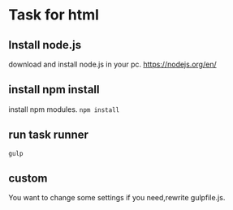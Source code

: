 # Task for html

## Install node.js
download and install node.js in your pc.
https://nodejs.org/en/

## install npm install
install npm modules.
```npm install```

## run task runner
```gulp```

## custom
You want to change some settings if you need,rewrite gulpfile.js.
